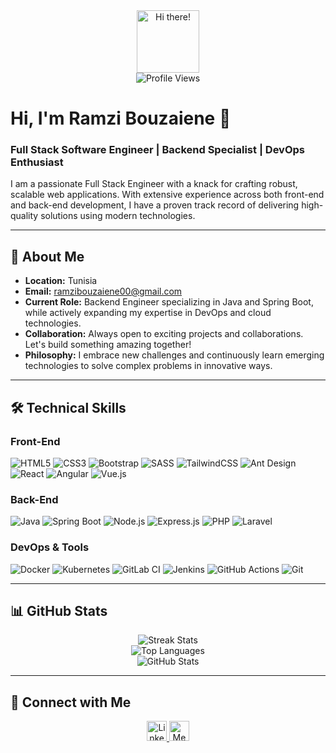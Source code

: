 <div align="center">
  <img src="https://media.giphy.com/media/gcOg6zLJc0hN6YZ2i4/giphy.gif" width="100" alt="Hi there!" />
</div>

<div align="center">
  <img src="https://komarev.com/ghpvc/?username=ramzibouzaiene&style=flat-square&color=blue" alt="Profile Views" />
</div>

# Hi, I'm **Ramzi Bouzaiene** 👋

### Full Stack Software Engineer | Backend Specialist | DevOps Enthusiast

I am a passionate Full Stack Engineer with a knack for crafting robust, scalable web applications. With extensive experience across both front-end and back-end development, I have a proven track record of delivering high-quality solutions using modern technologies.

---

## 🚀 About Me

- **Location:** Tunisia
- **Email:** [ramzibouzaiene00@gmail.com](mailto:ramzibouzaiene00@gmail.com)
- **Current Role:** Backend Engineer specializing in Java and Spring Boot, while actively expanding my expertise in DevOps and cloud technologies.
- **Collaboration:** Always open to exciting projects and collaborations. Let's build something amazing together!
- **Philosophy:** I embrace new challenges and continuously learn emerging technologies to solve complex problems in innovative ways.

---

## 🛠 Technical Skills

### Front-End
![HTML5](https://img.shields.io/badge/html5-%23E34F26.svg?style=for-the-badge&logo=html5&logoColor=white)
![CSS3](https://img.shields.io/badge/css3-%231572B6.svg?style=for-the-badge&logo=css3&logoColor=white)
![Bootstrap](https://img.shields.io/badge/bootstrap-%23563D7C.svg?style=for-the-badge&logo=bootstrap&logoColor=white)
![SASS](https://img.shields.io/badge/SASS-hotpink.svg?style=for-the-badge&logo=sass&logoColor=white)
![TailwindCSS](https://img.shields.io/badge/tailwindcss-%2338B2AC.svg?style=for-the-badge&logo=tailwind-css&logoColor=white)
![Ant Design](https://img.shields.io/badge/AntDesign-0170FE?style=for-the-badge&logo=ant-design&logoColor=white)
![React](https://img.shields.io/badge/react-%2320232a.svg?style=for-the-badge&logo=react&logoColor=%2361DAFB)
![Angular](https://img.shields.io/badge/angular-DD0031?style=for-the-badge&logo=angular&logoColor=white)
![Vue.js](https://img.shields.io/badge/Vue.js-35495E?style=for-the-badge&logo=vuedotjs&logoColor=4FC08D)

### Back-End
![Java](https://img.shields.io/badge/java-%23FF0000.svg?style=for-the-badge&logo=java&logoColor=white)
![Spring Boot](https://img.shields.io/badge/Spring_Boot-F2F4F9?style=for-the-badge&logo=spring-boot)
![Node.js](https://img.shields.io/badge/node.js-6DA55F?style=for-the-badge&logo=node.js&logoColor=white)
![Express.js](https://img.shields.io/badge/express.js-404d59.svg?style=for-the-badge&logo=express&logoColor=%2361DAFB)
![PHP](https://img.shields.io/badge/php-777BB4?style=for-the-badge&logo=php&logoColor=white)
![Laravel](https://img.shields.io/badge/laravel-FF2D20?style=for-the-badge&logo=laravel&logoColor=white)

### DevOps & Tools
![Docker](https://img.shields.io/badge/docker-0db7ed.svg?style=for-the-badge&logo=docker&logoColor=white)
![Kubernetes](https://img.shields.io/badge/Kubernetes-326CE5?style=for-the-badge&logo=kubernetes&logoColor=white)
![GitLab CI](https://img.shields.io/badge/GitLab_CI-FC6D26?style=for-the-badge&logo=gitlab&logoColor=white)
![Jenkins](https://img.shields.io/badge/jenkins-D24939?style=for-the-badge&logo=jenkins&logoColor=white)
![GitHub Actions](https://img.shields.io/badge/GitHub_Actions-2088FF?style=for-the-badge&logo=github-actions&logoColor=white)
![Git](https://img.shields.io/badge/git-F05032?style=for-the-badge&logo=git&logoColor=white)

---

## 📊 GitHub Stats

<div align="center">
  <!-- GitHub Streak Stats -->
  <img src="https://github-readme-streak-stats.herokuapp.com/?user=ramzibouzaiene&theme=radical&hide_border=true" alt="Streak Stats" />
  
  <br />

  <!-- Top Languages -->
  <img src="https://github-readme-stats.vercel.app/api/top-langs/?username=ramzibouzaiene&layout=compact&langs_count=8&theme=radical&hide_border=true" alt="Top Languages" />

  <br />

  <!-- GitHub Stats Card -->
  <img src="https://github-readme-stats.vercel.app/api?username=ramzibouzaiene&show_icons=true&theme=radical&hide_border=true" alt="GitHub Stats" />
</div>

---

## 🔗 Connect with Me

<div align="center">
  <a href="https://www.linkedin.com/in/ramzibouzaiene/" target="_blank">
    <img src="https://raw.githubusercontent.com/danielcranney/readme-generator/main/public/icons/socials/linkedin.svg" width="32" height="32" alt="LinkedIn" />
  </a>
  <a href="https://medium.com/@ramzibouzaiene.dev" target="_blank">
    <img src="https://raw.githubusercontent.com/danielcranney/readme-generator/main/public/icons/socials/medium.svg" width="32" height="32" alt="Medium" />
  </a>
</div>

